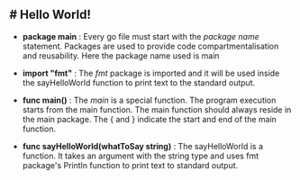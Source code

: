 ## # Hello World! 

* **package main** : Every go file must start with the *package name* statement. Packages are used to provide code compartmentalisation and reusability. Here the package name used is main

* **import "fmt"** : The *fmt* package is imported and it will be used inside the sayHelloWorld function to print text to the standard output.

* **func main()** : The *main* is a special function. The program execution starts from the main function. The main function should always reside in the main package. The { and } indicate the start and end of the main function.

* **func sayHelloWorld(whatToSay string)** : The sayHelloWorld is a function. It takes an argument with the string type and uses fmt package's Println function to print text to standard output.